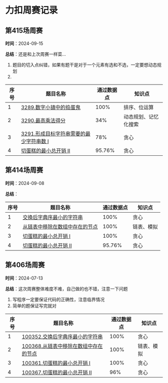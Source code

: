 # 力扣周赛记录

## 第415场周赛

**时间**：2024-09-15

**总结**：还是和上次周赛一样菜...

1. 题目的切入点纠错，如果有题干是对于一个元素有选和不选，一定要想动态规划
2. 

|序号|   题目名称     | 通过数据点 | 知识点 |
|---| -------------- | --- | --- |
| 1 | [3289.数字小镇中的捣蛋鬼](第415场周赛/3289.%20数字小镇中的捣蛋鬼.md)  | 100% | 排序、位运算 |
| 2 | [3290.最高乘法得分](第415场周赛/3290.%20最高乘法得分.md) | 34% | 动态规划、记忆化搜索 |
| 3 | [3291.形成目标字符串需要的最少字符串数 I](第415场周赛/3291.%20形成目标字符串需要的最少字符串数%20I.md) | 78% | 贪心 |
| 4 | [切蛋糕的最小总开销 II](第406场周赛/100367.%20切蛋糕的最小总开销%20II.md) | 95.76% | 贪心 |

## 第414场周赛

**时间**：2024-09-08

**总结**：

|序号|   题目名称     | 通过数据点 | 知识点 |
|---| -------------- | --- | --- |
| 1 | [交换后字典序最小的字符串](第406场周赛/100352.%20交换后字典序最小的字符串.md)  | 100% | 贪心 |
| 2 | [从链表中移除在数组中存在的节点](第406场周赛/100368.%20从链表中移除在数组中存在的节点.md) | 100% | 链表、模拟|
| 3 | [切蛋糕的最小总开销 I](第406场周赛/100361.%20切蛋糕的最小总开销%20I.md) | 100% | 贪心 |
| 4 | [切蛋糕的最小总开销 II](第406场周赛/100367.%20切蛋糕的最小总开销%20II.md) | 95.76% | 贪心 |

## 第406场周赛

**时间**：2024-07-13

**总结**：这次周赛整体难度不难，自己做的也不错，注意一下问题

1. 写程序一定要保证代码的正确性，注意临界情况
2. 简单的题保证写完就对

|序号|   题目名称     | 通过数据点 | 知识点 |
|---| -------------- | --- | --- |
| 1 | [100352.交换后字典序最小的字符串](第406场周赛/100352.%20交换后字典序最小的字符串.md)  | 100% | 贪心 |
| 2 | [100368.从链表中移除在数组中存在的节点](第406场周赛/100368.%20从链表中移除在数组中存在的节点.md) | 100% | 链表、模拟|
| 3 | [100361.切蛋糕的最小总开销 I](第406场周赛/100361.%20切蛋糕的最小总开销%20I.md) | 100% | 贪心 |
| 4 | [100367.切蛋糕的最小总开销 II](第406场周赛/100367.%20切蛋糕的最小总开销%20II.md) | 96% | 贪心 |